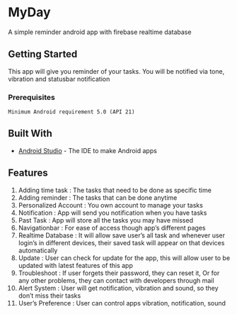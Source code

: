 # MyDay

A simple reminder android app with firebase realtime database

## Getting Started

This app will give you reminder of your tasks. You will be notified via tone, vibration and statusbar notification

### Prerequisites
```
Minimum Android requirement 5.0 (API 21)
```

## Built With

* [Android Studio](http://developer.android.com/studio/features) - The IDE to make Android apps

## Features

1. Adding time task : The tasks that need to be done as specific time
2. Adding reminder : The tasks that can be done anytime
3. Personalized Account : You own account to manage your tasks
4. Notification : App will send you notification when you have tasks
5. Past Task : App will store all the tasks you may have missed
6. Navigationbar : For ease of access though app’s different pages
7. Realtime Database : It will allow save user’s all task and whenever user login’s in different devices, their saved task will appear on that devices automatically
8. Update : User can check for update for the app, this will allow user to be updated with latest features of this app
9. Troubleshoot : If user forgets their password, they can reset it, Or for any other problems, they can contact with developers through mail
10. Alert System : User will get notification, vibration and sound, so they don’t miss their tasks
11. User’s Preference : User can control apps vibration, notification, sound


